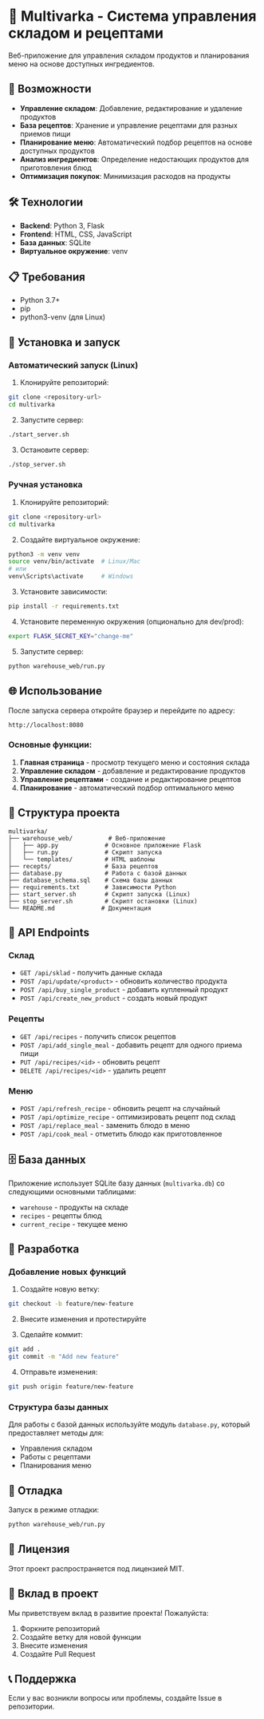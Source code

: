 # 🍳 Multivarka - Система управления складом и рецептами

Веб-приложение для управления складом продуктов и планирования меню на основе доступных ингредиентов.

## 🚀 Возможности

- **Управление складом**: Добавление, редактирование и удаление продуктов
- **База рецептов**: Хранение и управление рецептами для разных приемов пищи
- **Планирование меню**: Автоматический подбор рецептов на основе доступных продуктов
- **Анализ ингредиентов**: Определение недостающих продуктов для приготовления блюд
- **Оптимизация покупок**: Минимизация расходов на продукты

## 🛠 Технологии

- **Backend**: Python 3, Flask
- **Frontend**: HTML, CSS, JavaScript
- **База данных**: SQLite
- **Виртуальное окружение**: venv

## 📋 Требования

- Python 3.7+
- pip
- python3-venv (для Linux)

## 🚀 Установка и запуск

### Автоматический запуск (Linux)

1. Клонируйте репозиторий:
```bash
git clone <repository-url>
cd multivarka
```

2. Запустите сервер:
```bash
./start_server.sh
```

3. Остановите сервер:
```bash
./stop_server.sh
```

### Ручная установка

1. Клонируйте репозиторий:
```bash
git clone <repository-url>
cd multivarka
```

2. Создайте виртуальное окружение:
```bash
python3 -m venv venv
source venv/bin/activate  # Linux/Mac
# или
venv\Scripts\activate     # Windows
```

3. Установите зависимости:
```bash
pip install -r requirements.txt
```

4. Установите переменную окружения (опционально для dev/prod):
```bash
export FLASK_SECRET_KEY="change-me"
```

5. Запустите сервер:
```bash
python warehouse_web/run.py
```

## 🌐 Использование

После запуска сервера откройте браузер и перейдите по адресу:
```
http://localhost:8080
```

### Основные функции:

1. **Главная страница** - просмотр текущего меню и состояния склада
2. **Управление складом** - добавление и редактирование продуктов
3. **Управление рецептами** - создание и редактирование рецептов
4. **Планирование** - автоматический подбор оптимального меню

## 📁 Структура проекта

```
multivarka/
├── warehouse_web/          # Веб-приложение
│   ├── app.py             # Основное приложение Flask
│   ├── run.py             # Скрипт запуска
│   └── templates/         # HTML шаблоны
├── recepts/               # База рецептов
├── database.py            # Работа с базой данных
├── database_schema.sql    # Схема базы данных
├── requirements.txt       # Зависимости Python
├── start_server.sh        # Скрипт запуска (Linux)
├── stop_server.sh         # Скрипт остановки (Linux)
└── README.md             # Документация
```

## 🔧 API Endpoints

### Склад
- `GET /api/sklad` - получить данные склада
- `POST /api/update/<product>` - обновить количество продукта
- `POST /api/buy_single_product` - добавить купленный продукт
- `POST /api/create_new_product` - создать новый продукт

### Рецепты
- `GET /api/recipes` - получить список рецептов
- `POST /api/add_single_meal` - добавить рецепт для одного приема пищи
- `PUT /api/recipes/<id>` - обновить рецепт
- `DELETE /api/recipes/<id>` - удалить рецепт

### Меню
- `POST /api/refresh_recipe` - обновить рецепт на случайный
- `POST /api/optimize_recipe` - оптимизировать рецепт под склад
- `POST /api/replace_meal` - заменить блюдо в меню
- `POST /api/cook_meal` - отметить блюдо как приготовленное

## 🗄 База данных

Приложение использует SQLite базу данных (`multivarka.db`) со следующими основными таблицами:
- `warehouse` - продукты на складе
- `recipes` - рецепты блюд
- `current_recipe` - текущее меню

## 📝 Разработка

### Добавление новых функций

1. Создайте новую ветку:
```bash
git checkout -b feature/new-feature
```

2. Внесите изменения и протестируйте

3. Сделайте коммит:
```bash
git add .
git commit -m "Add new feature"
```

4. Отправьте изменения:
```bash
git push origin feature/new-feature
```

### Структура базы данных

Для работы с базой данных используйте модуль `database.py`, который предоставляет методы для:
- Управления складом
- Работы с рецептами
- Планирования меню

## 🐛 Отладка

Запуск в режиме отладки:
```bash
python warehouse_web/run.py
```

## 📄 Лицензия

Этот проект распространяется под лицензией MIT.

## 🤝 Вклад в проект

Мы приветствуем вклад в развитие проекта! Пожалуйста:

1. Форкните репозиторий
2. Создайте ветку для новой функции
3. Внесите изменения
4. Создайте Pull Request

## 📞 Поддержка

Если у вас возникли вопросы или проблемы, создайте Issue в репозитории.
